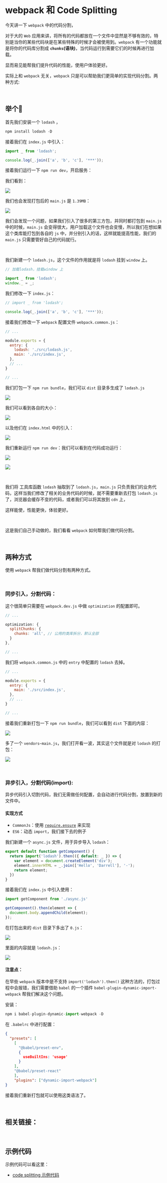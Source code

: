 # webpack 和 Code Splitting

今天讲一下 `webpack` 中的代码分割，

对于大的 `Web` 应用来讲，将所有的代码都放在一个文件中显然是不够有效的，特别是当你的某些代码块是在某些特殊的时候才会被使用到。`webpack` 有一个功能就是将你的代码库分割成 **`chunks`(语块)**，当代码运行到需要它们的时候再进行加载。

显而易见能帮我们提升代码的性能，使用户体验更好。

实际上和 `webpack` 无关，`webpack` 只是可以帮助我们更简单的实现代码分割。两种方式:

&nbsp;

## 举个🌰

首先我们安装一个 `lodash` ，

```javascript
npm install lodash -D
```

接着我们在 `index.js` 中引入：

```javascript
import _ from 'lodash';

console.log(_.join(['a', 'b', 'c'], '***'));
```

接着我们运行一下 `npm run dev`，开启服务：

我们看到：

![](./img/code_splitting1.png)

我们也会发现打包后的 `main.js` 是 `1.39MB`：

![](./img/code_splitting.png)

我们会发现一个问题，如果我们引入了很多的第三方包，并同时都打包到 `main.js` 中的时候，`main.js` 会变得很大，用户加载这个文件也会变慢，所以我们在想如果这个类库能打包到各自的 `js` 中，并分别引入的话，这样就能提高性能，我们的 `main.js` 只需要管好自己的代码就行。

&nbsp;

我们新建一个 `lodash.js`，这个文件的作用就是将 `lodash` 挂到 `window` 上。

```javascript
// 加载lodash，挂载window 上

import _ from 'lodash';
window._ = _;
```

我们修改一下 `index.js`：

```javascript
// import _ from 'lodash';

console.log(_.join(['a', 'b', 'c'], '***'));
```

接着我们修改一下 `webpack` 配置文件 `webpack.common.js`：

```javascript
// ...

module.exports = {
  entry: {
    lodash: './src/lodash.js',
    main: './src/index.js',
  },
  // ...
}

// ...
```

我们打包一下 `npm run bundle`，我们可以 `dist` 目录多生成了 `lodash.js`

![](./img/code_splitting4.png)

我们可以看到各自的大小：

![](./img/code_splitting2.png)

以及他们在 `index.html` 中的引入：

![](./img/code_splitting3.png)

我们重新运行 `npm run dev`：我们可以看到在代码成功运行：

![](./img/code_splitting.png)

![](./img/code_splitting5.png)



&nbsp;

我们将 工具库函数 `lodash` 抽取到了 `lodash.js`，`main.js` 只负责我们的业务代码，这样当我们修改了相关的业务代码的时候，就不需要重新去打包 `lodash.js` 了，浏览器会缓存不变的代码，或者我们可以将其放到 `cdn` 上，

这样能使，性能更快，体验更好。

&nbsp;

这是我们自己手动做的，我们看看 `webpack` 如何帮我们做代码分割。

&nbsp;

## 两种方式

使用 `webpack` 帮我们做代码分割有两种方式。

&nbsp;

### 同步引入，分割代码： 

这个很简单只需要在 `webpack.dev.js` 中做 `optimization` 的配置即可。

```javascript
// ...

optimization: {
  splitChunks: {
    chunks: 'all', // 公用的类库拆分，默认全部
  }
},

// ...
```

我们将  `webpack.common.js` 中的  `entry` 中配置的 `lodash` 去掉。

```javascript
// ...

module.exports = {
  entry: {
    main: './src/index.js',
  },
  // ...
}

// ...
```

 接着我们重新打包一下 `npm run bundle`，我们可以看到 `dist` 下面的内容：

![](./img/code_splitting6.png)

多了一个 `vendors~main.js`，我们打开看一波，其实这个文件就是对 `lodash` 的打包：

![](./img/code_splitting7.png)



&nbsp;

### 异步引入，分割代码(import): 

异步代码引入切割代码，我们无需做任何配置，会自动进行代码分割，放置到新的文件中。

#### 实现方式

* `CommonJs`：使用 [`require.ensure`](https://www.html.cn/doc/webpack2/guides/code-splitting-require/) 来实现
* `ES6`：动态 `import`，我们接下去的例子

我们新建一个 `async.js` 文件，用于异步导入 `lodash`：

```javascript
export default function getComponent() {
  return import('lodash').then(({ default: _ }) => {
    var element = document.createElement('div');
    element.innerHTML = _.join(['Hello', 'Darrell'], '-');
    return element;
  })
}
```

接着我们在 `index.js` 中引入使用：

```javascript
import getComponent from './async.js'

getComponent().then(element => {
  document.body.appendChild(element);
});
```

在打包出来的 `dist` 目录下多出了 `0.js`：

![](./img/code_splitting8.png)

里面的内容就是 `lodash.js`：

![](./img/code_splitting9.png)

#### 注意点：

在早些 `webpack` 版本中是不支持 `import('lodash').then()` 这种方法的，打包过程中会报错，我们需要借助 `babel` 的一个插件 `babel-plugin-dynamic-import-webpack` 帮我们解决这个问题。

安装：

```javascript
npm i babel-plugin-dynamic-import-webpack -D
```

在 `.babelrc` 中进行配置：

```json
{
  "presets": [
    [
      "@babel/preset-env",
      {
        useBuiltIns: 'usage'
      }
    ],
    "@babel/preset-react"
	],
	"plugins": ["dynamic-import-webpack"]
}
```

接着我们重新打包就可以使用这类语法了。

&nbsp;

## 相关链接：

&nbsp;

## 示例代码

示例代码可以看这里：

* [code splitting 示例代码](https://github.com/darrell0904/webpack-study-demo/tree/master/chapter2/code-splitting-demo)